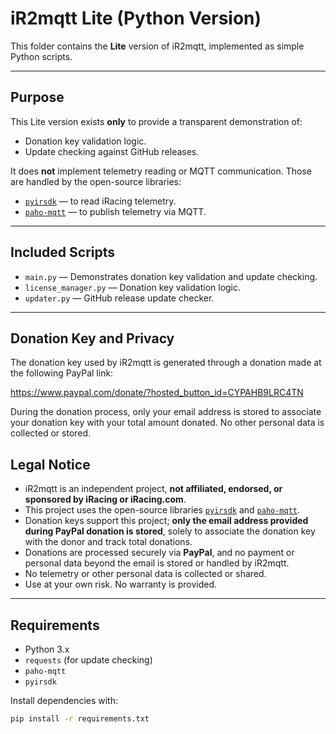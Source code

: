 # iR2mqtt Lite (Python Version)

This folder contains the **Lite** version of iR2mqtt, implemented as simple Python scripts.

---

## Purpose

This Lite version exists **only** to provide a transparent demonstration of:

- Donation key validation logic.
- Update checking against GitHub releases.

It does **not** implement telemetry reading or MQTT communication. Those are handled by the open-source libraries:

- [`pyirsdk`](https://github.com/kutu/pyirsdk) — to read iRacing telemetry.
- [`paho-mqtt`](https://github.com/eclipse/paho.mqtt.python) — to publish telemetry via MQTT.

---

## Included Scripts

- `main.py` — Demonstrates donation key validation and update checking.
- `license_manager.py` — Donation key validation logic.
- `updater.py` — GitHub release update checker.

---

## Donation Key and Privacy

The donation key used by iR2mqtt is generated through a donation made at the following PayPal link:

https://www.paypal.com/donate/?hosted_button_id=CYPAHB9LRC4TN

During the donation process, only your email address is stored to associate your donation key with your total amount donated. No other personal data is collected or stored.

## Legal Notice

- iR2mqtt is an independent project, **not affiliated, endorsed, or sponsored by iRacing or iRacing.com**.  
- This project uses the open-source libraries [`pyirsdk`](https://github.com/kutu/pyirsdk) and [`paho-mqtt`](https://github.com/eclipse/paho.mqtt.python).  
- Donation keys support this project; **only the email address provided during PayPal donation is stored**, solely to associate the donation key with the donor and track total donations.
- Donations are processed securely via **PayPal**, and no payment or personal data beyond the email is stored or handled by iR2mqtt.    
- No telemetry or other personal data is collected or shared.  
- Use at your own risk. No warranty is provided.

---

## Requirements

- Python 3.x
- `requests` (for update checking)
- `paho-mqtt`
- `pyirsdk`

Install dependencies with:

```bash
pip install -r requirements.txt
